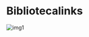 # Bibliotecalinks

![img1](https://user-images.githubusercontent.com/105390944/192142442-97159b51-f5a0-4cbf-b0ae-47dcb09b222c.png)


